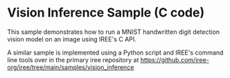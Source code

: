 # Vision Inference Sample (C code)

This sample demonstrates how to run a MNIST handwritten digit detection vision
model on an image using IREE's C API.

A similar sample is implemented using a Python script and IREE's command line
tools over in the primary iree repository at
https://github.com/iree-org/iree/tree/main/samples/vision_inference
